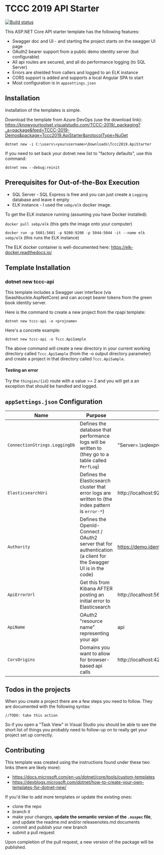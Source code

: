 # TCCC 2019 API Starter
[![Build status](https://knowyourtoolset.visualstudio.com/TCCC-2019/_apis/build/status/TCCC2019-Build%20and%20Publish%20API%20Starter%20Template)](https://knowyourtoolset.visualstudio.com/TCCC-2019/_build/latest?definitionId=15)

This ASP.NET Core API starter template has the following features:
* Swagger doc and UI - and starting the project starts on the swagger UI page
* OAuth2 bearer support from a public demo identity server (but configurable)
* All api routes are secured, and all do performance logging (to SQL Server)
* Errors are shielded from callers and logged to an ELK instance
* CORS support is added and supports a local Angular SPA to start
* Most configuration is in ``appsettings.json``

## Installation 
Installation of the templates is simple.  

Download the template from Azure DevOps (use the download link): 
https://knowyourtoolset.visualstudio.com/TCCC-2019/_packaging?_a=package&feed=TCCC-2019-Demos&package=Tccc2019.ApiStarter&protocolType=NuGet

`dotnet new -i C:\users\<yourusername>\Downloads\Tccc2019.ApiStarter`

If you need to set back your dotnet new list to "factory defaults", use this command:

`dotnet new --debug:reinit`

## Prerequisites for Out-of-the-Box Execution
* SQL Server - SQL Express is free and you can just create a ``Logging`` database and leave it empty
* ELK instance - I used the ``sebp/elk`` docker image. 

To get the ELK instance running (assuming you have Docker installed):

`docker pull sebp/elk` (this gets the image onto your computer)

`docker run -p 5601:5601 -p 9200:9200 -p 5044:5044 -it --name elk sebp/elk`  (this runs the ELK instance)

The ELK docker container is well-documented here: https://elk-docker.readthedocs.io/

## Template Installation

### **dotnet new tccc-api**
This template includes a Swagger user interface (via Swashbuckle.AspNetCore) and can accept bearer tokens from the green book identity server.

Here is the command to create a new project from the rpapi template:

`dotnet new tccc-api -o <projname>`

Here's a concrete example:

`dotnet new tccc-api -o Tccc.ApiSample`

The above command will create a new directory in your current working directory called `Tccc.ApiSample` (from the -o output directory parameter) and create a project in that directory called `Tccc.ApiSample`.


#### Testing an error
Try the ``thingies/{id}`` route with a value >= 2 and you will get a an exception that should be handled and logged.

## ``appSettings.json`` Configuration

Name | Purpose | Default value
--- | --- | ---
``ConnectionStrings.LoggingDb`` | Defines the database that performance logs will be written to (they go to a table called ``PerfLog``) | "Server=.\\sqlexpress;Database=Logging;Trusted_Connection=True;"
``ElasticsearchUri`` | Defines the Elasticsearch cluster that error logs are written to (the index pattern is ``error-*``) | http://localhost:9200
``Authority`` | Defines the OpenId-Connect / OAuth2 server that for authentication (a client for the Swagger UI is in the code) | https://demo.identityserver.io
``ApiErrorUrl`` | Get this from Kibana AFTER posting an initial error to Elasticsearch | http://localhost:5601/goto/37e0af6fc02e0aee006ed95521550d5c
``ApiName`` | OAuth2 "resource name" representing your api | api
``CorsOrigins`` | Domains you want to allow for browser-based api calls | http://localhost:4200


## Todos in the projects
When you create a project there are a few steps you need to follow.  They are documented with the following syntax:

`//TODO: take this action`

So if you open a "Task View" in Visual Studio you should be able to see the short list of things you probably need to follow-up on to really get your project set up correctly.


## Contributing
This template was created using the instructions found under these two links (there are likely more):

* https://docs.microsoft.com/en-us/dotnet/core/tools/custom-templates
* https://devblogs.microsoft.com/dotnet/how-to-create-your-own-templates-for-dotnet-new/

If you'd like to add more templates or update the existing ones:

- clone the repo
- branch it
- make your changes, **update the semantic version of the `.nuspec` file**, and update the readme.md and/or releasenotes.md documents
- commit and publish your new branch
- submit a pull request

Upon completion of the pull request, a new version of the package will be published.
